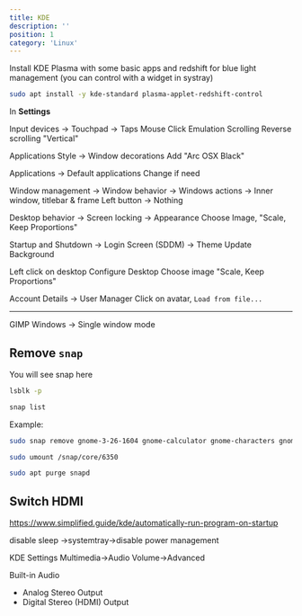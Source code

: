 ```yaml
---
title: KDE
description: ''
position: 1
category: 'Linux'
---
```


Install KDE Plasma with some basic apps and redshift for blue light management (you can control with a widget in systray)

```bash
sudo apt install -y kde-standard plasma-applet-redshift-control
```

In **Settings**

Input devices -> Touchpad -> Taps
Mouse Click Emulation
Scrolling
Reverse scrolling "Vertical"

Applications Style -> Window decorations
Add "Arc OSX Black"

Applications -> Default applications
Change if need

Window management -> Window behavior -> Windows actions -> Inner window, titlebar & frame
Left button -> Nothing

Desktop behavior -> Screen locking -> Appearance
Choose Image, "Scale, Keep Proportions"

Startup and  Shutdown -> Login Screen (SDDM) -> Theme
Update Background

Left click on desktop
Configure Desktop
Choose image
"Scale, Keep Proportions"

Account Details -> User Manager
Click on avatar, `Load from file...`

---

GIMP
Windows -> Single window mode

## Remove `snap`

You will see snap here

```bash
lsblk -p
```

```bash
snap list
```

Example:

```bash
sudo snap remove gnome-3-26-1604 gnome-calculator gnome-characters gnome-logs gnome-system-monitor
```

```bash
sudo umount /snap/core/6350
```

```bash
sudo apt purge snapd
```

## Switch HDMI

<https://www.simplified.guide/kde/automatically-run-program-on-startup>

disable sleep ->systemtray->disable power management

KDE Settings
Multimedia->Audio Volume->Advanced

Built-in Audio

- Analog Stereo Output
- Digital Stereo (HDMI) Output
